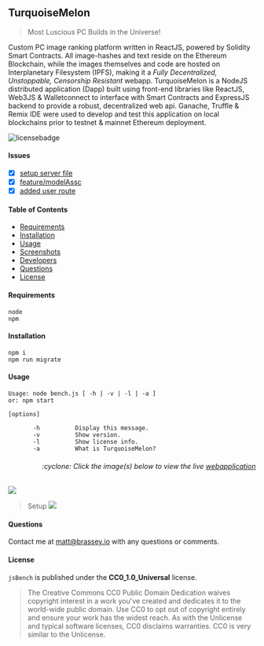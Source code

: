 ## TurquoiseMelon

> Most Luscious PC Builds in the Universe!

Custom PC image ranking platform written in ReactJS, powered by Solidity Smart Contracts. All image-hashes and text reside on the Ethereum Blockchain, while the images themselves and code are hosted on Interplanetary Filesystem (IPFS), making it a *Fully Decentralized, Unstoppable, Censorship Resistant* webapp. TurquoiseMelon is a NodeJS distributed application (Dapp) built using front-end libraries like ReactJS, Web3JS & Walletconnect to interface with Smart Contracts and ExpressJS backend to provide a robust, decentralized web api. Ganache, Truffle & Remix IDE were used to develop and test this application on local blockchains prior to testnet & mainnet Ethereum deployment.

![licensebadge](https://img.shields.io/badge/license-CC0_1.0_Universal-blue)

#### Issues

- [x] [setup server file](https://github.com/mbrassey/FinanceTracker/issues/1)
- [x] [feature/modelAssc](https://github.com/mbrassey/FinanceTracker/issues/2)
- [x] [added user route](https://github.com/mbrassey/FinanceTracker/issues/3)

#### Table of Contents

- [Requirements](#Requirements)
- [Installation](#Installation)
- [Usage](#Usage)
- [Screenshots](#Screenshots)
- [Developers](#Developers)
- [Questions](#Questions)
- [License](#License)

#### Requirements

    node
    npm

#### Installation

    npm i
    npm run migrate

#### Usage

    Usage: node bench.js [ -h | -v | -l | -a ]
    or: npm start

    [options]

           -h          Display this message.
           -v          Show version.
           -l          Show license info.
           -a          What is TurquoiseMelon?

<h6><p align="right">:cyclone: Click the image(s) below to view the live <a id="Screenshots" href="https://TheDevBlog-mbrassey.herokuapp.com/">webapplication</a></p></h6>

[<img src="img/Preview.png">](https://TheDevBlog-mbrassey.herokuapp.com/)

> Setup
> [<img src="img/Preview.gif">](https://TheDevBlog-mbrassey.herokuapp.com/)

#### Questions

Contact me at [matt@brassey.io](mailto:matt@brassey.io) with any questions or comments.

#### License

`jsBench` is published under the **CC0_1.0_Universal** license.

> The Creative Commons CC0 Public Domain Dedication waives copyright interest in a work you've created and dedicates it to the world-wide public domain. Use CC0 to opt out of copyright entirely and ensure your work has the widest reach. As with the Unlicense and typical software licenses, CC0 disclaims warranties. CC0 is very similar to the Unlicense.
